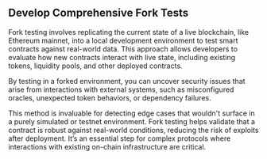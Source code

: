 ## Develop Comprehensive Fork Tests

Fork testing involves replicating the current state of a live blockchain, like Ethereum mainnet, into a local development environment to test smart contracts against real-world data. This approach allows developers to evaluate how new contracts interact with live state, including existing tokens, liquidity pools, and other deployed contracts. 

By testing in a forked environment, you can uncover security issues that arise from interactions with external systems, such as misconfigured oracles, unexpected token behaviors, or dependency failures.

This method is invaluable for detecting edge cases that wouldn't surface in a purely simulated or testnet environment. Fork testing helps validate that a contract is robust against real-world conditions, reducing the risk of exploits after deployment. It’s an essential step for complex protocols where interactions with existing on-chain infrastructure are critical.